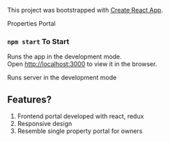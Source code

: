 This project was bootstrapped with [Create React App](https://github.com/facebookincubator/create-react-app).

Properties Portal

### `npm start` To Start

Runs the app in the development mode.<br>
Open [http://localhost:3000](http://localhost:3000) to view it in the browser.

Runs server in the development mode <br>

## Features?

1. Frontend portal developed with react, redux
2. Responsive design 
3. Resemble single property portal for owners
